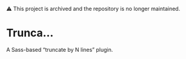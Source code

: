 :warning: This project is archived and the repository is no longer maintained. 

Trunca…
=======

A Sass-based “truncate by N lines” plugin.

